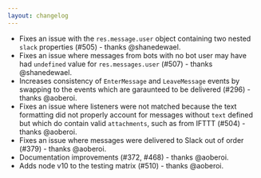 ```yaml
---
layout: changelog
---
```

  * Fixes an issue with the `res.message.user` object containing two nested `slack` properties (#505) - thanks @shanedewael.
  * Fixes an issue where messages from bots with no bot user may have had `undefined` value for `res.messages.user` (#507) - thanks @shanedewael.
  * Increases consistency of `EnterMessage` and `LeaveMessage` events by swapping to the events which are garaunteed
    to be delivered (#296) - thanks @aoberoi.
  * Fixes an issue where listeners were not matched because the text formatting did not properly account for messages
    without `text` defined but which do contain valid `attachments`, such as from IFTTT (#504) - thanks @aoberoi.
  * Fixes an issue where messages were delivered to Slack out of order (#379) - thanks @aoberoi.
  * Documentation improvements (#372, #468) - thanks @aoberoi.
  * Adds node v10 to the testing matrix (#510) - thanks @aoberoi.
